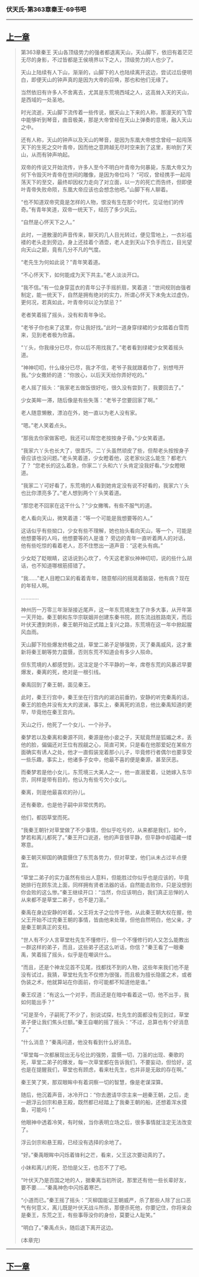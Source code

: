 ### 伏天氏-第363章秦王-69书吧

--------
[上一章](./5447565463c8204bc4358476b579b981.md)
--------


>
>
>
>第363章秦王
>天山各顶级势力的强者都退离天山，天山脚下，依旧有着茫茫无尽的身影，不过皆都是王侯境界以下之人，顶级势力的人也少了。
>
>天山上陆续有人下山，渐渐的，山脚下的人也陆续离开这边，尝试过后便明白，即便天山的钟声真的是因为大帝的召唤，那也和他们无缘了。
>
>当然依旧有许多人不舍离去，尤其是东荒境西域之人，这高耸入天的天山，是西域的一处圣地。
>
>时光流逝，天山脚下流传着一些传说，据天山上下来的人称，那漫天的飞雪中能够听到琴音，曲音极美，那是大帝曾经在天山上弹奏的意境，融入天山之中。
>
>还有人称，天山的钟声以及天山的琴音，是因为东凰大帝想念曾经一起闯荡天下的生死之交叶青帝，因而他之意跨越无尽时空来到了这里，影响到了天山，从而有钟声响起。
>
>双帝的传说又开始流传，许多人至今不明白叶青帝为何暴毙，东凰大帝又为何下令毁灭叶青帝在世间的雕像，是因为帝位吗？
>“可叹，曾经携手一起闯荡天下的至交，最终却因权力走向了对立面，以一方的死亡而告终，但即便叶青帝失败命陨，东凰大帝应该也会想念他吧。”山脚下有人聊着。
>
>“也不知道双帝究竟是怎样的人物，恨没有生在那个时代，见证他们的传奇。”有青年笑道，双帝一统天下，经历了多少风云。
>
>“自然是心怀天下之人。”
>
>此时，一道散漫的声音传来，聊天的几人目光转过，便见雪地上，一衣衫褴褛的老头走到旁边，身上还挂着个酒壶，老人走到天山下负手而立，目光望向天山之巅，竟有几分不凡的气度。
>
>“老先生为何如此说？”青年笑着道。
>
>“不心怀天下，如何能成为天下共主。”老人淡淡开口。
>
>“我不信。”有一位身穿蓝衣的青年公子手摇折扇，笑着道：“世间规则由强者制定，能一统天下，自然是拥有绝对的实力，所谓心怀天下未免太过虚伪，更何况，若真如此，叶青帝何以沦为禁忌？”
>
>老者笑着摇了摇头，没有和青年争论。
>
>“老爷子你也来了这里，你让我好找。”此时一道身穿绿裙的少女踏着白雪而来，见到老者极为欣喜。
>
>“丫头，你我缘分已尽，你以后不用找我了。”老者看到绿裙少女笑着摇头道。
>
>“神神叨叨，什么缘分已尽，我才不信，老爷子我就跟着你了，别想甩开我。”少女撒娇的道：“你放心，以后天天给你弄好吃的。”
>
>老人摇了摇头：“我家老五做饭很好吃，很久没有尝到了，我要回去了。”
>
>少女美眸一滞，随后像是有些失落：“老爷子您要回家了啊。”
>
>老人随意懒散，漂泊在外，她一直以为老人没有家。
>
>“嗯。”老人笑着点头。
>
>“那我去你家做客吧，我还可以帮您老按按身子骨。”少女笑着道。
>
>“我家六丫头也长大了，很乖巧，二丫头虽然顽皮了些，但帮老头按按身子骨应该也没问题。”老头笑着道，少女瞪着他，这老家伙这么能生？都老六了？
>“您老长的这么着急，你家二丫头和六丫头肯定没我好看。”少女瞪眼道。
>
>“我家二丫可好看了，东荒境的人看到她肯定没有说不好看的，我家六丫头也比你漂亮多了。”老人想到两个丫头笑着道。
>
>“那您老不回家在这干什么？”少女撇嘴，有些不服气的道。
>
>老人看向天山，微笑着道：“等一个可能是我想要等的人。”
>
>这话似乎有些拗口，少女有些不理解，她也抬头看向天山，等一个，可能是他想要等的人吗，他想要等的人是谁？
>旁边的青年一直听着两人的对话，他有些吃惊的看着老人，忍不住憋出一道声音：“这老头有病。”
>
>少女眨了眨眼睛，这话说到心坎了，今天这老家伙神神叨叨，说的些什么胡话，也不知道哪根筋搭错了。
>
>“我……”老人目瞪口呆的看着青年，随意郁闷的摇晃着脑袋，他有病？现在的年轻人啊。
>
>…………
>
>神州历一万零三年渐渐接近尾声，这一年东荒境发生了许多大事，从开年第一天开始，秦王朝和东华宗联姻并创建东秦书院，顾东流战胜路南天，而后叶伏天遭到刺杀，秦王朝开始正式踏上复兴之路，东荒境在这一年中掀起腥风血雨。
>
>天山脚下险些爆发终极之战，草堂二弟子足够强势，灭了秦禹威风，这才重新将秦王朝等势力震慑，否则东荒不知道会有多少人殒命。
>
>但东荒境的人都感觉到，这注定是个不平静的一年，席卷东荒的风暴迟早要爆发，秦离的死，绝对是一根引线。
>
>秦禹回到了秦王朝，面见秦王。
>
>此时，秦王行宫中，秦王坐在行宫内的湖泊前垂钓，安静的听完秦禹的话，秦王的脸色并没有太大的波澜，事实上，秦离死的消息，他比秦禹知道的更早，毕竟他在秦王宫内。
>
>天山之行，他死了一个女儿、一个孙子。
>
>秦梦若以及秦离和秦源不同，秦源是他小妾之子，天赋竟然是狐媚之术，丢他的脸，偏偏还对王位有觊觎之心，简直可笑，只是看在他那爱妃在某些方面确实有诱人之处，他才一直假装宠着那小儿子，毕竟修行者偶尔也要享受一些乐趣，事实上，他诸多子女中，他最不喜的便是秦源，甚至厌恶。
>
>而秦梦若是他小女儿，东荒境三大美人之一，他一直溺爱着，让她嫁入东华宗，同样是带有目的，他认为有些亏欠小女儿。
>
>秦离，则是他最喜欢的孙儿。
>
>还有秦歌，也是他子嗣中非常优秀的。
>
>他们，都因草堂而死。
>
>“我秦王朝针对草堂做了不少事情，但似乎吃亏的，从来都是我们，如今，梦若和离儿都死了。”秦王开口说道，他的声音很平静，但平静中却蕴藏一缕寒意。
>
>秦王朝灭柳国的确震慑住了东荒各势力，但对草堂，他们从未占过半点便宜。
>
>“草堂二弟子的实力虽然有些出人意料，但能胜过你似乎也是应该的，毕竟她排行在顾东流上面，同样拥有贤者法器的话，自然能击败你，只是没想到你会败的这么惨。”秦王继续开口：“当然，你应该明白，我们真正忌惮的人从来都不是草堂二弟子，也不是刀圣。”
>
>秦禹在身边安静的听着，父王将太子之位传于他，从此秦王朝大权在握，他父王开始不过完秦王朝的事情，皆由他来处理，但他自然明白，他父亲，才是秦王朝真正的支柱。
>
>“世人有不少人言草堂杜先生不懂修行，但一个不懂修行的人又怎么能教出一群这样的弟子，而且，这些弟子还这么听话，你信？”秦王看了一眼秦禹，笑着摇了摇头，似乎是在嘲讽什么。
>
>“而且，还是个神龙见首不见尾，找都找不到的人物，这些年来我们也不是没有试过，我猜，草堂杜先生不仅修为很强，而且极为擅长隐匿之术，或者伪装之术，他就算站在你面前，你可能都不知道他是谁。”
>
>秦王叹道：“有这么一个对手，而且还是在暗中看着这一切，他不出手，我如何能出手？”
>
>“可是至今，子嗣死了不少了，别说试探，杜先生的面都没有见到过，草堂弟子便让我们焦头烂额。”秦王自嘲的摇了摇头：“不过，总算也有个好消息了。”
>
>“什么消息？”秦禹问道，他没有看到什么好消息。
>
>“草堂每一次都展现出无与伦比的强势，震慑一切，刀圣的出现、秦歌的死，草堂二弟子的爆发，每一次草堂都在告诉我们，不要妄动，但恰好，这也是在提醒我们，草堂也有顾虑，看来杜先生，也并非是无敌的存在啊。”
>
>秦王笑了笑，那双眼眸中有着洞察一切的智慧，像是老谋深算。
>
>随后，他沉着声音，冰冷开口：“你去邀请华宗主来一趟秦王朝，之后，走一趟浮云剑宗和悬王殿，既然都已经踏上了我秦王朝的船，还想着浑水摸鱼，可能吗！”
>
>他眼神中透着冷笑，有时候，当你表明立场之后，很多事情就注定无法改变了。
>
>浮云剑宗和悬王殿，已经没有选择的余地了。
>
>“好。”秦禹眼眸中闪烁着锋利之芒，看来，父王这次要动真的了。
>
>小妹和离儿的死，恐怕是父王，也忍不了了吧。
>
>“叶伏天乃是百国之地的人，据秦离当初所说，那里还有他一些长辈好友，要不要……”秦禹神色中闪烁着寒芒。
>
>“小道而已。”秦王摇了摇头：“灭柳国能证王朝威严，杀了那些人除了出口恶气有何意义，离儿既是叶伏天战斗所杀，那便杀死他，你要记住，你将来会是秦王，东荒之王，有些事辱没你的身份，莫要让人耻笑。”
>
>“明白了。”秦禹点头，随后退下离开这边。
>
>(本章完)
>
>

--------
[下一章](./8016916c437072ce454c317fb96044f4.md)
--------
